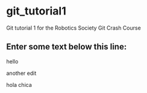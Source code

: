 # git_tutorial1
Git tutorial 1 for the Robotics Society Git Crash Course


Enter some text below this line:
--------------------
hello

another edit



hola chica
